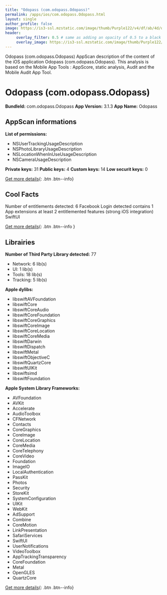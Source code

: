 ```yaml
---
title: "Odopass (com.odopass.Odopass)"
permalink: /apps/ios/com.odopass.Odopass.html
layout: single
author_profile: false
image: https://is3-ssl.mzstatic.com/image/thumb/Purple122/v4/df/ab/4d/dfab4d53-15c9-3675-1701-11edbffbacc5/AppIcon-0-0-1x_U007emarketing-0-0-0-7-0-0-sRGB-0-0-0-GLES2_U002c0-512MB-85-220-0-0.png/512x512bb.jpg
header: 
     overlay_filter: 0.5 # same as adding an opacity of 0.5 to a black background
     overlay_image: https://is3-ssl.mzstatic.com/image/thumb/Purple122/v4/df/ab/4d/dfab4d53-15c9-3675-1701-11edbffbacc5/AppIcon-0-0-1x_U007emarketing-0-0-0-7-0-0-sRGB-0-0-0-GLES2_U002c0-512MB-85-220-0-0.png/512x512bb.jpg
---
```

Odopass (com.odopass.Odopass) AppScan description of the content of the iOS application Odopass (com.odopass.Odopass). This analysis is based on the Mobile App Tools : AppScore, static analysis, Audit and the Mobile Audit App Tool.

# Odopass (com.odopass.Odopass)

**BundleId:** com.odopass.Odopass
**App Version:** 3.1.3
**App Name:** Odopass


## AppScan informations 

**List of permissions:** 
- NSUserTrackingUsageDescription
- NSPhotoLibraryUsageDescription
- NSLocationWhenInUseUsageDescription
- NSCameraUsageDescription
  
  
**Private keys:** 31
**Public keys:** 4
**Custom keys:** 14
**Low securit keys:** 0
  
[Get more details](/pricing.html){: .btn .btn--info}

## Cool Facts

Number of entitlements detected: 6
Facebook Login detected
contains 1 App extensions
at least 2 entitlemented features (strong iOS integration)
SwiftUI
  
[Get more details](/pricing.html){: .btn .btn--info }

## Librairies 
**Number of Third Party Library detected:** 77
- Network: 6 lib(s)
- UI: 1 lib(s)
- Tools: 18 lib(s)
- Tracking: 5 lib(s)


**Apple dylibs:**
- libswiftAVFoundation
- libswiftCore
- libswiftCoreAudio
- libswiftCoreFoundation
- libswiftCoreGraphics
- libswiftCoreImage
- libswiftCoreLocation
- libswiftCoreMedia
- libswiftDarwin
- libswiftDispatch
- libswiftMetal
- libswiftObjectiveC
- libswiftQuartzCore
- libswiftUIKit
- libswiftsimd
- libswiftFoundation


**Apple System Library Frameworks:**
- AVFoundation
- AVKit
- Accelerate
- AudioToolbox
- CFNetwork
- Contacts
- CoreGraphics
- CoreImage
- CoreLocation
- CoreMedia
- CoreTelephony
- CoreVideo
- Foundation
- ImageIO
- LocalAuthentication
- PassKit
- Photos
- Security
- StoreKit
- SystemConfiguration
- UIKit
- WebKit
- AdSupport
- Combine
- CoreMotion
- LinkPresentation
- SafariServices
- SwiftUI
- UserNotifications
- VideoToolbox
- AppTrackingTransparency
- CoreFoundation
- Metal
- OpenGLES
- QuartzCore


  
[Get more details](/pricing.html){: .btn .btn--info}

